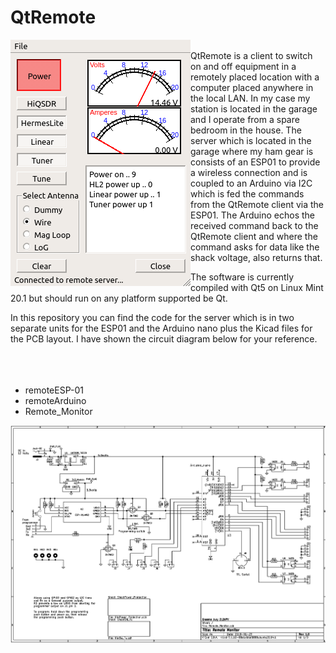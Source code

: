 # QtRemote

<img align="left" src="images/QtRemote.png">

<br/>
QtRemote is a client to switch on and off equipment in a remotely placed location with a computer placed anywhere in the local LAN. In my case my station is located in the garage and I operate from a spare bedroom in the house. The server which is located in the garage where my ham gear is consists of an ESP01 to provide a wireless connection and is coupled to an Arduino via I2C which is fed the commands from the QtRemote client via the ESP01. The Arduino echos the received command back to the QtRemote client and where the command asks for data like the shack voltage, also returns that.

The software is currently compiled with Qt5 on Linux Mint 20.1 but should run on any platform supported be Qt.





In this repository you can find the code for the server which is in two separate units for the ESP01 and the Arduino nano plus the Kicad files for the PCB layout. I have shown the circuit diagram below for your reference.
<br/>
<br/>
<br/>
<br/>

* remoteESP-01
* remoteArduino
* Remote_Monitor


<img src="images/Remote_Monitor.png">
